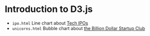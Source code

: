 # Introduction to D3.js

* `ipo.html` Line chart about [Tech IPOs](http://bear.warrington.ufl.edu/ritter/IPOs2013Tech.pdf)
* `unicorns.html` Bubble chart about [the Billion Dollar Startup Club](http://graphics.wsj.com/billion-dollar-club/)
